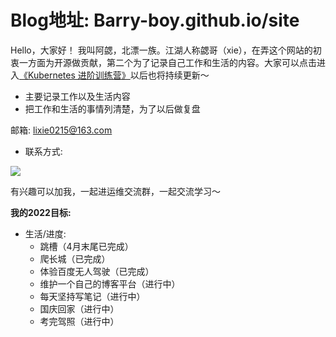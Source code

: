 # Blog地址: Barry-boy.github.io/site

  Hello，大家好！
    我叫阿勰，北漂一族。江湖人称勰哥（xie），在弄这个网站的初衷一方面为开源做贡献，第二个为了记录自己工作和生活的内容。大家可以点击进入[《Kubernetes 进阶训练营》](https://Barry-boy.github.io/site/)以后也将持续更新～

  - 主要记录工作以及生活内容
  - 把工作和生活的事情列清楚，为了以后做复盘


  邮箱: lixie0215@163.com

  - 联系方式:

  ![](https://pic1.imgdb.cn/item/63458f7216f2c2beb122f5b0.jpg)

有兴趣可以加我，一起进运维交流群，一起交流学习～

**我的2022目标:**

  - 生活/进度:
      - 跳槽（4月末尾已完成）
      - 爬长城（已完成）
      - 体验百度无人驾驶（已完成）
      - 维护一个自己的博客平台（进行中）
      - 每天坚持写笔记（进行中）
      - 国庆回家（进行中）
      - 考完驾照（进行中）
